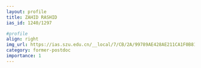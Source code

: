 ```yaml
---
layout: profile
title: ZAHID RASHID
ias_id: 1240/1297

#profile
align: right
img_url: https://ias.szu.edu.cn/__local/7/CB/2A/99789AE428AE211CA1F0B814C77_8936B37F_EE8E.jpg?e=.jpg
category: former-postdoc
importance: 1
---
```

